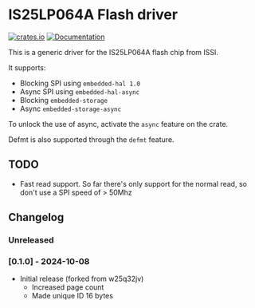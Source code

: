 # IS25LP064A Flash driver

[![crates.io](https://img.shields.io/crates/v/is25lp064a.svg)](https://crates.io/crates/is25lp064a) [![Documentation](https://docs.rs/is25lp064a/badge.svg)](https://docs.rs/is25lp064a)

This is a generic driver for the IS25LP064A flash chip from ISSI.

It supports:
- Blocking SPI using `embedded-hal 1.0`
- Async SPI using `embedded-hal-async`
- Blocking `embedded-storage`
- Async `embedded-storage-async`

To unlock the use of async, activate the `async` feature on the crate.

Defmt is also supported through the `defmt` feature.

## TODO

- Fast read support. So far there's only support for the normal read, so don't use a SPI speed of > 50Mhz

## Changelog

### Unreleased

### [0.1.0] - 2024-10-08
- Initial release (forked from w25q32jv)
  - Increased page count
  - Made unique ID 16 bytes
